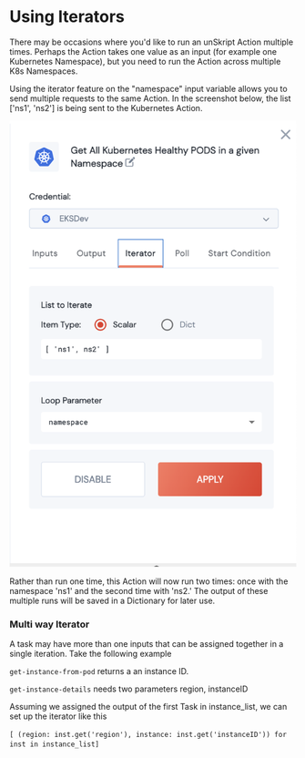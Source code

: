 # Using Iterators

There may be occasions where you'd like to run an unSkript Action multiple times.  Perhaps the Action takes one value as an input (for example one Kubernetes Namespace), but you need to run the Action across multiple K8s Namespaces.

Using the iterator feature on the "namespace" input variable allows you to send multiple requests to the same Action.  In the screenshot below, the list \['ns1', 'ns2'] is being sent to the Kubernetes Action.



![](<../../.gitbook/assets/Screen Shot 2022-05-28 at 10.25.19 AM.png>)

Rather than run one time, this Action will now run two times: once with the namespace 'ns1' and the second time with 'ns2.'  The output of these multiple runs will be saved in a Dictionary for later use.



### Multi way Iterator

A task may have more than one inputs that can be assigned together in a single iteration. Take the following example



`get-instance-from-pod` returns a an instance ID.&#x20;

`get-instance-details` needs two parameters region, instanceID

Assuming we assigned the output of the first Task in instance\_list, we can set up the iterator like this

`[ (region: inst.get('region'), instance: inst.get('instanceID')) for inst in instance_list]`



